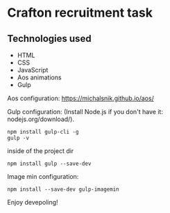 # Crafton recruitment task

## Technologies used

- HTML
- CSS
- JavaScript
- Aos animations
- Gulp

Aos configuration:
https://michalsnik.github.io/aos/

Gulp configuration:
(Install Node.js if you don't have it: nodejs.org/download/).
```
npm install gulp-cli -g
gulp -v
```

inside of the project dir

```
npm install gulp --save-dev
```

Image min configuration:
```
npm install --save-dev gulp-imagemin
```

Enjoy devepoling!
